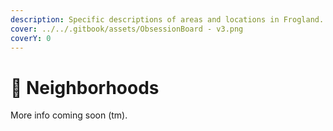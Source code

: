 ```yaml
---
description: Specific descriptions of areas and locations in Frogland.
cover: ../../.gitbook/assets/ObsessionBoard - v3.png
coverY: 0
---
```


# 🌆 Neighborhoods

More info coming soon (tm).&#x20;
